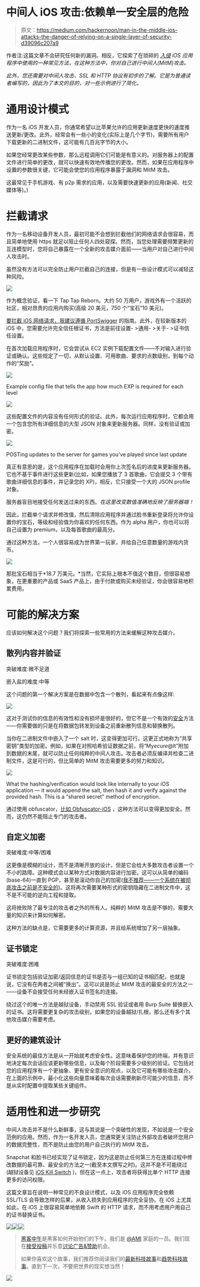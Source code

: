 # 中间人 iOS 攻击:依赖单一安全层的危险

> 原文：<https://medium.com/hackernoon/man-in-the-middle-ios-attacks-the-danger-of-relying-on-a-single-layer-of-security-d39096c207a9>

作者注:这篇文章不会研究任何新的漏洞。相反，它探索了在琐碎的 [*入侵*](https://hackernoon.com/tagged/hacking) *iOS 应用程序中使用的一种常见方法，在这种方法中，你对自己进行中间人(MitM)攻击。*

*此外，您还需要对中间人攻击、SSL 和 HTTP 协议有初步的了解。它是为普通读者编写的，因此为了本文的目的，对一些示例进行了简化。*

# 通用设计模式

作为一名 iOS 开发人员，你通常希望以比苹果允许的应用更新速度更快的速度推送更新/更改。此外，经常会有一些小的变化(实际上是几个字节)，需要所有用户下载更新的二进制文件，这可能有几百兆字节的大小。

如果您经常更改某些参数，那么远程调用它们可能是有意义的。对服务器上的配置文件进行简单的更改，就可以快速有效地传播您的更改。然而，如果在应用程序中设置的参数很关键，它可能会使您的应用程序暴露于漏洞和 MitM 攻击。

这最常见于手机游戏、有 p2p 需求的应用，以及需要快速更新的应用(新闻、社交媒体等)。)

# 拦截请求

作为一名移动设备开发人员，最初可能不会想到拦截他们的网络请求会很容易，而且简单地使用 https 就足以阻止任何人四处窥探。然而，当您处理需要频繁更新的互连模型时，您将自己暴露在一个全新的攻击媒介面前——当用户对自己进行中间人攻击时。

虽然没有方法可以完全防止用户拦截自己的连接，但是有一些设计模式可以减轻这种风险。

![](img/940053cdc8479a0ba6262c1f83404942.png)

作为概念验证，看一下 Tap Tap Reborn。大约 50 万用户，游戏外有一个活跃的社区，相对昂贵的应用内购买(高级 20 美元，750 个“宝石”10 美元)。

[要拦截 iOS 网络请求，我建议遵循 PortSwigger](https://support.portswigger.net/customer/portal/articles/1841108-configuring-an-ios-device-to-work-with-burp) 的指南。此外，在较新版本的 iOS 中，您需要允许完全信任根证书，方法是前往设置- >通用- >关于- >证书信任设置。

在首次加载应用程序时，它会尝试从 EC2 实例下载配置文件——不对输入进行验证或确认。这些规定了一切，从默认设置、可用歌曲、要求的点数级别，到每个动作的“奖励”。

![](img/4efee035e675136d93f909937817039e.png)

Example config file that tells the app how much EXP is required for each level

![](img/237a6672097cc54ce044b2cda1e53f2a.png)

这些配置文件的内容没有任何形式的验证。此外，每次运行应用程序时，它都会用一个包含您所有详细信息的大型 JSON 对象来更新服务器。同样，没有验证或加密。

![](img/4e90fee785822039cbbe3b7afce09a61.png)

POSTing updates to the server for games you’ve played since last update

真正有意思的是，这个应用程序在加载时会用你上次签名后的进度来更新服务器。它也不基于事件进行这些更新(比如，如果您播放了 3 首歌曲，它会提交 3 个带有歌曲详细信息的事件，并记录您的 XP)，相反，它只接受一个大的 JSON profile 对象。

服务器盲目地接受任何发送过来的东西。*在这里改变数值准确地反映了服务器端！*

因此，拦截单个请求并修改值，然后清除应用程序并通过脸书重新登录将允许你设置你的宝石，等级和经验值为你喜欢的任何东西。作为 alpha 用户，你也可以将自己设置为 premium，以及每首歌曲的最高分。

通过这种方法，一个人很容易成为世界第一玩家，并给自己任意数量的游戏内货币。

![](img/bff07652aec950ad8413213095dac260.png)

那批宝石相当于*18.7 万美元。*当然，它实际上根本不值这个数目，但很容易想象，在更重要的产品或 SaaS 产品上，由于付款或购买未经验证，你会很容易地积累费用。

# 可能的解决方案

应该如何解决这个问题？我们将探索一些常用的方法来缓解这种攻击媒介。

## 散列内容并验证

突破难度:微不足道

嵌入盐的难度:中等

这个问题的第一个解决方案是在数据中包含一个散列，看起来有点像这样:

![](img/3ded8e1edf1a3879bc3ecffa541f1e8e.png)

这对于测试你的信息的有效性和没有损坏是很好的，但它不是一个有效的[安全](https://hackernoon.com/tagged/security)方法——你需要做的只是在将数据包转发到设备之前重新散列信息和替换散列。

当你在二进制文件中嵌入了一个 salt 时，这变得更加可行。这更正式地称为“共享密钥”类型的加密。例如，如果在对照哈希验证数据之前，将“My$ecure$@lt”附加到数据的末尾，就可以防止任何纯粹的中间人攻击。攻击者必须反编译并检查二进制文件，这是可行的，但比简单的 MitM 攻击需要更多的努力和知识。

![](img/a2a10262dc40638915e04b9092a98748.png)

What the hashing/verification would look like internally to your iOS application — it would append the salt, then hash it and verify against the provided hash. This is a “shared secret” method of encryption.

通过使用 obfuscator，[比如 Obfuscator-iOS](https://github.com/pjebs/Obfuscator-iOS) ，这种方法可以变得更加安全。然而，这仍然不能阻止专门的攻击者。

## 自定义加密

突破难度:中等/困难

这更像是模糊的设计，而不是清晰开放的设计，但是它会给大多数攻击者设置一个不小的路障。这种模式会以某种方式对数据内容进行加密。这可以从简单的编码(base-64)一直到 PGP，甚至是滚动你自己的加密([我不推荐——一个系统在被彻底攻击之前是不安全的](https://security.stackexchange.com/questions/18197/why-shouldnt-we-roll-our-own))。这将再次需要某种形式的密钥隐藏在二进制文件中，这不是不可能的逆向工程和提取。

这将挫败除了最专注的攻击者之外的所有人。纯粹的 MitM 攻击是不够的，需要大量的知识来计算如何解密。

这种方法的缺点是，它需要更多的计算资源，并且给系统增加了另一层抽象。

## 证书锁定

突破难度:困难

证书锁定包括验证加密/返回信息的证书是否与一组已知的证书相匹配，也就是说，它没有在两者之间被“换出”。这可以说是防止 MitM 攻击的最安全的方法之一——设备不会接受任何未经嵌入证书签名的连接。

绕过这个的唯一方法是越狱设备，手动禁用 SSL 验证或者用 Burp Suite 替换嵌入的证书。这将需要更复杂的攻击级别，如果您的设备越狱/扎根，那么还有多个其他攻击媒介需要考虑。

## 更好的建筑设计

安全系统的最佳方法是从一开始就考虑安全性。这意味着保护您的终端，并有意识地决定每次会话应该更新哪些信息，以及每个阶段需要多少级别的验证。它包括对您的应用程序有一个更抽象、更有安全意识的观点，以及它可能有哪些攻击媒介。在上面的示例中，最小化这些向量意味着每次会话需要刷新尽可能少的信息，而不是从实时配置中提取某些关键组件。

# 适用性和进一步研究

中间人攻击并不是什么新鲜事，这与其说是一个突破性的发现，不如说是一个安全范例的应用。然而，作为一名开发人员，您通常更关注防止外部攻击者破坏您用户的数据完整性，而不是防止由您的用户自己执行的 MitM 攻击。

Snapchat 和脸书已经实现了证书锁定，因为这是防止任何第三方在连接过程中修改数据的最可靠、最安全的方法之一(截至本文撰写之时)。这并不是不可能绕过(越狱设备见 [iOS Kill Switch](https://github.com/iSECPartners/ios-ssl-kill-switch) )，但在这一点上，攻击者将获得比单个 HTTP 连接更多的访问权限。

这篇文章旨在说明一种常见的不良设计模式，以及 iOS 应用程序完全依赖 SSL/TLS 会导致怎样的后果，从收入损失到应用程序的完全妥协。在 iOS 上尤其如此，在 iOS 上很容易简单地依赖 Swift 的 HTTP 请求，而不用考虑用户用自己的证书替换证书。

[![](img/50ef4044ecd4e250b5d50f368b775d38.png)](http://bit.ly/HackernoonFB)[![](img/979d9a46439d5aebbdcdca574e21dc81.png)](https://goo.gl/k7XYbx)[![](img/2930ba6bd2c12218fdbbf7e02c8746ff.png)](https://goo.gl/4ofytp)

> [黑客中午](http://bit.ly/Hackernoon)是黑客如何开始他们的下午。我们是 [@AMI](http://bit.ly/atAMIatAMI) 家庭的一员。我们现在[接受投稿](http://bit.ly/hackernoonsubmission)并乐意[讨论广告&赞助](mailto:partners@amipublications.com)机会。
> 
> 如果你喜欢这个故事，我们推荐你阅读我们的[最新科技故事](http://bit.ly/hackernoonlatestt)和[趋势科技故事](https://hackernoon.com/trending)。直到下一次，不要把世界的现实想当然！

![](img/be0ca55ba73a573dce11effb2ee80d56.png)